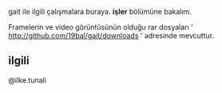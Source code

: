 gait ile ilgili çalışmalara buraya. **işler** bölümüne bakalım.


Framelerin ve video görüntüsünün olduğu rar dosyaları ' http://github.com/19bal/gait/downloads ' adresinde mevcuttur.
## ilgili

@ilke.tunali
